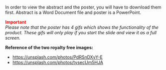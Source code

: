 In order to view the abstract and the poster, you will have to download them first. Abstract is a Word Document file and poster is a PowerPoint.

<strong><span style="color:red;">Important</span></strong><br>
<i>
Please note that the poster has 4 gifs which shows the functionality of the product.
These gifs will only play if you start the slide and view it as a full screen.
</i>



<strong>Reference of the two royalty free images:</strong>
- https://unsplash.com/photos/PdRSnDXvY-E
- https://unsplash.com/photos/tysecUm5HJA